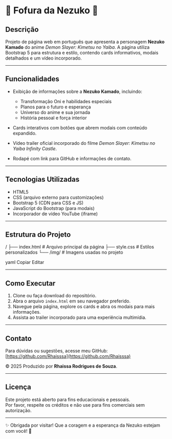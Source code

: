 # 🦋 Fofura da Nezuko 🦋

## Descrição

Projeto de página web em português que apresenta a personagem **Nezuko Kamado** do anime *Demon Slayer: Kimetsu no Yaiba*. A página utiliza Bootstrap 5 para estrutura e estilo, contendo cards informativos, modais detalhados e um vídeo incorporado.

---

## Funcionalidades

- Exibição de informações sobre a **Nezuko Kamado**, incluindo:
  - Transformação Oni e habilidades especiais
  - Planos para o futuro e esperança
  - Universo do anime e sua jornada
  - História pessoal e força interior

- Cards interativos com botões que abrem modais com conteúdo expandido.

- Vídeo trailer oficial incorporado do filme *Demon Slayer: Kimetsu no Yaiba Infinity Castle*.

- Rodapé com link para GitHub e informações de contato.

---

## Tecnologias Utilizadas

- HTML5  
- CSS (arquivo externo para customizações)  
- Bootstrap 5 (CDN para CSS e JS)  
- JavaScript do Bootstrap (para modais)  
- Incorporador de vídeo YouTube (iframe)

---

## Estrutura do Projeto

/
├── index.html # Arquivo principal da página
├── style.css # Estilos personalizados
└── /img/ # Imagens usadas no projeto

yaml
Copiar
Editar

---

## Como Executar

1. Clone ou faça download do repositório.  
2. Abra o arquivo `index.html` em seu navegador preferido.  
3. Navegue pela página, explore os cards e abra os modais para mais informações.  
4. Assista ao trailer incorporado para uma experiência multimídia.

---

## Contato

Para dúvidas ou sugestões, acesse meu GitHub:  
[https://github.com/Rhaisssa](https://github.com/Rhaisssa)  

© 2025 Produzido por **Rhaissa Rodrigues de Souza**.

---

## Licença

Este projeto está aberto para fins educacionais e pessoais.  
Por favor, respeite os créditos e não use para fins comerciais sem autorização.

---

✨ Obrigada por visitar! Que a coragem e a esperança da Nezuko estejam com você! 🌸